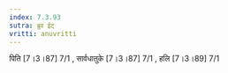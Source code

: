 ```yaml
---
index: 7.3.93
sutra: ब्रुव ईट्
vritti: anuvritti
---
```


 पिति [7।3।87] 7/1 , सार्वधातुके [7।3।87] 7/1 ,  हलि [7।3।89] 7/1